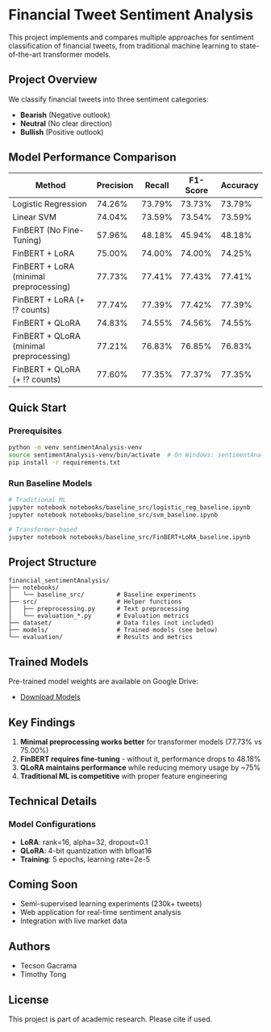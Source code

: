 # Financial Tweet Sentiment Analysis

This project implements and compares multiple approaches for sentiment classification of financial tweets, from traditional machine learning to state-of-the-art transformer models.

## Project Overview

We classify financial tweets into three sentiment categories:
- **Bearish** (Negative outlook)
- **Neutral** (No clear direction)
- **Bullish** (Positive outlook)

## Model Performance Comparison

| Method                                      | Precision | Recall  | F1-Score | Accuracy |
|--------------------------------------------|-----------|---------|----------|----------|
| Logistic Regression                        | 74.26%    | 73.79%  | 73.73%   | 73.79%   |
| Linear SVM                                 | 74.04%    | 73.59%  | 73.54%   | 73.59%   |
| FinBERT (No Fine-Tuning)                   | 57.96%    | 48.18%  | 45.94%   | 48.18%   |
| FinBERT + LoRA                             | 75.00%    | 74.00%  | 74.00%   | 74.25%   |
| FinBERT + LoRA (minimal preprocessing)     | 77.73%    | 77.41%  | 77.43%   | 77.41%   |
| FinBERT + LoRA (+ !? counts)               | 77.74%    | 77.39%  | 77.42%   | 77.39%   |
| FinBERT + QLoRA                            | 74.83%    | 74.55%  | 74.56%   | 74.55%   |
| FinBERT + QLoRA (minimal preprocessing)    | 77.21%    | 76.83%  | 76.85%   | 76.83%   |
| FinBERT + QLoRA (+ !? counts)              | 77.60%    | 77.35%  | 77.37%   | 77.35%   |

## Quick Start

### Prerequisites
```bash
python -m venv sentimentAnalysis-venv
source sentimentAnalysis-venv/bin/activate  # On Windows: sentimentAnalysis-venv\Scripts\activate
pip install -r requirements.txt
```

### Run Baseline Models
```bash
# Traditional ML
jupyter notebook notebooks/baseline_src/logistic_reg_baseline.ipynb
jupyter notebook notebooks/baseline_src/svm_baseline.ipynb

# Transformer-based
jupyter notebook notebooks/baseline_src/FinBERT+LoRA_baseline.ipynb
```

## Project Structure
```
financial_sentimentAnalysis/
├── notebooks/
│   └── baseline_src/         # Baseline experiments
├── src/                      # Helper functions
│   ├── preprocessing.py      # Text preprocessing
│   └── evaluation_*.py       # Evaluation metrics
├── dataset/                  # Data files (not included)
├── models/                   # Trained models (see below)
└── evaluation/               # Results and metrics
```

## Trained Models

Pre-trained model weights are available on Google Drive:
- [Download Models](https://huggingface.co/Financial-Sentiment-Analysis/model-weights/tree/main/models/v1-1/baseline)

## Key Findings

1. **Minimal preprocessing works better** for transformer models (77.73% vs 75.00%)
2. **FinBERT requires fine-tuning** - without it, performance drops to 48.18%
3. **QLoRA maintains performance** while reducing memory usage by ~75%
4. **Traditional ML is competitive** with proper feature engineering

## Technical Details

### Model Configurations
- **LoRA**: rank=16, alpha=32, dropout=0.1
- **QLoRA**: 4-bit quantization with bfloat16
- **Training**: 5 epochs, learning rate=2e-5

## Coming Soon

- Semi-supervised learning experiments (230k+ tweets)
- Web application for real-time sentiment analysis
- Integration with live market data

## Authors

- Tecson Gacrama
- Timothy Tong

## License

This project is part of academic research. Please cite if used.
